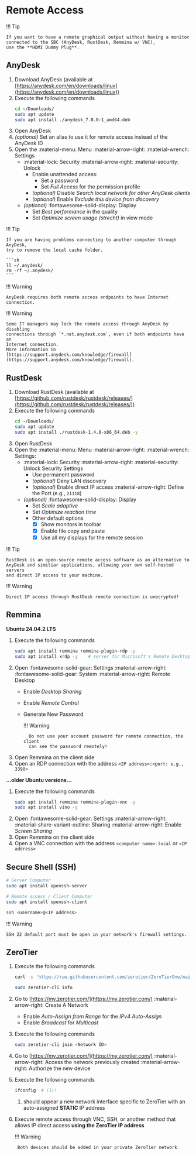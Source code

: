 # Remote Access

!!! Tip

    If you want to have a remote graphical output without having a monitor
    connected to the SBC (AnyDesk, RustDesk, Remmina w/ VNC),
    use the **HDMI Dummy Plug**.

## AnyDesk

1. Download AnyDesk (available at
   [https://anydesk.com/en/downloads/linux](https://anydesk.com/en/downloads/linux))
2. Execute the following commands
    ```sh
    cd ~/Downloads/
    sudo apt update
    sudo apt install ./anydesk_7.0.0-1_amd64.deb
    ```
3. Open AnyDesk
4. _(optional)_ Set an alias to use it for remote access instead of the
   AnyDesk ID
5. Open the :material-menu: Menu :material-arrow-right:
   :material-wrench: Settings
    - :material-lock: Security :material-arrow-right: :material-security: Unlock
        - Enable unattended access:
            - Set a password
            - Set _Full Access_ for the permission profile
        - _(optional)_ Disable _Search local network for other AnyDesk clients_
        - _(optional)_ Enable _Exclude this device from discovery_
    - _(optional)_ :fontawesome-solid-display: Display
        - Set _Best performance_ in the quality
        - Set _Optimize screen usage (strecht)_ in view mode

!!! Tip

    If you are having problems connecting to another computer through AnyDesk,
    try to remove the local cache folder.

    ```sh
    ll ~/.anydesk/
    rm -rf ~/.anydesk/
    ```

!!! Warning

    AnyDesk requires both remote access endpoints to have Internet connection.

!!! Warning

    Some IT managers may lock the remote access through AnyDesk by disabling
    connections through `*.net.anydesk.com`, even if both endpoints have an
    Internet connection.
    More information in
    [https://support.anydesk.com/knowledge/firewall](https://support.anydesk.com/knowledge/firewall).

## RustDesk

1. Download RustDesk (available at
   [https://github.com/rustdesk/rustdesk/releases/](https://github.com/rustdesk/rustdesk/releases/))
2. Execute the following commands
    ```sh
    cd ~/Downloads/
    sudo apt update
    sudo apt install ./rustdesk-1.4.0-x86_64.deb -y
    ```
3. Open RustDesk
4. Open the :material-menu: Menu :material-arrow-right:
   :material-wrench: Settings:
    - :material-lock: Security :material-arrow-right: :material-security: Unlock
      Security Settings
        - Use permanent password
        - _(optional)_ Deny LAN discovery
        - _(optional)_ Enable direct IP access :material-arrow-right: Define
          the Port (e.g., `21118`)
    - _(optional)_ :fontawesome-solid-display: Display
        - Set _Scale adaptive_
        - Set _Optimize reaction time_
        - Other default options
            - [x] Show monitors in toolbar
            - [x] Enable file copy and paste
            - [x] Use all my displays for the remote session

!!! Tip

    RustDesk is an open-source remote access software as an alternative to
    AnyDesk and similiar applications, allowing your own self-hosted servers
    and direct IP access to your machine.

!!! Warning

    Direct IP access through RustDesk remote connection is unecrypted!

## Remmina

**Ubuntu 24.04.2 LTS**

1. Execute the following commands
    ```sh
    sudo apt install remmina remmina-plugin-rdp -y
    sudo apt install xrdp -y    # server for Microsoft's Remote Desktop protocol (RDP)
    ```
2. Open :fontawesome-solid-gear: Settings :material-arrow-right:
   :fontawesome-solid-gear: System :material-arrow-right: Remote Desktop
    - Enable _Desktop Sharing_
    - Enable _Remote Control_
    - Generate New Password

        !!! Warning

            Do not use your account password for remote connection, the client
            can see the password remotely!

3. Open Remmina on the client side
4. Open an RDP connection with the address `<IP address>:<port: e.g., 3390>`

**...older Ubuntu versions...**

1. Execute the following commands
    ```sh
    sudo apt install remmina remmina-plugin-vnc -y
    sudo apt install vino -y
    ```
2. Open :fontawesome-solid-gear: Settings :material-arrow-right:
   :material-share-variant-outline: Sharing :material-arrow-right: Enable
   _Screen Sharing_
3. Open Remmina on the client side
4. Open a VNC connection with the address
   `<computer name>.local` or `<IP address>`

## Secure Shell (SSH)

```sh
# Server Computer
sudo apt install openssh-server

# Remote access / Client Computer
sudo apt install openssh-client

ssh <username>@<IP address>
```

!!! Warning

    SSH 22 default port must be open in your network's firewall settings.

## ZeroTier

1. Execute the following commands
    ```sh
    curl -s 'https://raw.githubusercontent.com/zerotier/ZeroTierOne/main/doc/contact%40zerotier.com.gpg' | gpg --import && if z=$(curl -s 'https://install.zerotier.com/' | gpg); then echo "$z" | sudo bash; fi

    sudo zerotier-cli info
    ```
2. Go to [https://my.zerotier.com/](https://my.zerotier.com/)
   :material-arrow-right: Create A Network
    - Enable _Auto-Assign from Range_ for the _IPv4 Auto-Assign_
    - Enable _Broadcast_ for _Multicast_
3. Execute the following commands
    ```sh
    sudo zerotier-cli join <Network ID>
    ```
4. Go to [https://my.zerotier.com/](https://my.zerotier.com/)
   :material-arrow-right: Access the network previously created
   :material-arrow-right: Authorize the new device
5. Execute the following commands
    ```sh
    ifconfig  # (1)!
    ```

    1. should appear a new network interface specific to ZeroTier with an
       auto-assigned **STATIC** IP address

6. Execute remote access through VNC, SSH, or another method that allows IP
   direct access **using the ZeroTier IP address**

    !!! Warning

        Both devices should be added in your private ZeroTier network
